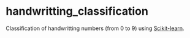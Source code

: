 # handwritting_classification
Classification of handwritting numbers (from 0 to 9) using [Scikit-learn](https://scikit-learn.org/). 
